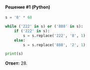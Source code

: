 #### Решение #1 (Python)
```python
s = '8' * 68

while ('222' in s) or ('888' in s):
	if ('222' in s):
		s = s.replace('222', '8', 1)
	else:
		s = s.replace('888', '2', 1)

print(s)
```

**Ответ:** 28.
